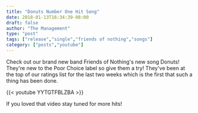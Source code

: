 ```yaml
---
title: "Donuts Number One Hit Song"
date: 2018-01-13T16:34:39-08:00
draft: false
author: "The Management"
type: "post"
tags: ["release","single","friends of nothing","songs"]
category: ["posts","youtube"]
---
```


Check out our brand new band Friends of Nothing's new song Donuts! They're new to the Poor Choice label
so give them a try! They've been at the top of our ratings list for the last two weeks which is the
first that such a thing has been done.

<!--more-->

{{< youtube YYTGTFBLZBA >}}

If you loved that video stay tuned for more hits!